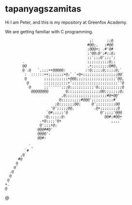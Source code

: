 # tapanyagszamitas

Hi I am Peter, and this is my repository at Greenfox Academy.

We are getting familiar with C programming.

                                                                        
                                           ;:      ;;@                            
                                          #@@;,   ;#@@                            
                                          ;@@@+; .#'@#                            
                                          ;'@@;@';#;;@;                           
                                          ;;';;;@';;;';                           
            .                             ;;;;;;;;;;@;;                           
            @@                            ,+;;;;;;;;@#@,                          
            @ .@   `,;;;++@@@@@:         ::@;;;;;@;;;;;@;`                        
             :  ::::::++;;;;;;;+@;` `+@+;;;;;;;;;;;;;;;;@@`                       
             @        ;;;;;;;;;;;+@@@;;;;;;;;;;;;;;;;;;'@@,                       
              @       ;;;;;;;;;;;+';;;;;;;;;;;;;;;;;;;;;''@                       
              `@      ;;'''''';;;@;;;;;;;;;;;'@;;;;;;;;;;;@                       
                @@@@@@@@        @;;;;;;;;;;;;;;;@@;;;;;;;@;                       
                              ,@;;;;;;;;;;;;;;;;;;;#@+@@'                         
                             @;;;;;;;;;#@@@';;;;;;;;;;#`                          
                           ;@;;;;;;;@@;     @';;;;;;;;;@@                         
                         '@';;;;;@@,         .@+;;;;;;;;@                         
                       `@#;;;;;'@               @';;;;'@@@                        
                      :@;;;;;;@:                  @@#;#@@+                        
                    .+@;;;;'@+                       ,,,,`                        
                    @';;;+@;                                                      
                   @@@##@'                                                        
                   @@@@'.                                                         
                   @@#:                                                           
                                                                                  
               `,                                                                 
             `#                                                                   
           ,@`                                                                    
          #@                                                                      
         @                                                                        
        @`                                                                        
      .@                                                                          
      @                                                             
     @                                                 
    +.                                         
    @                            
   @               
       